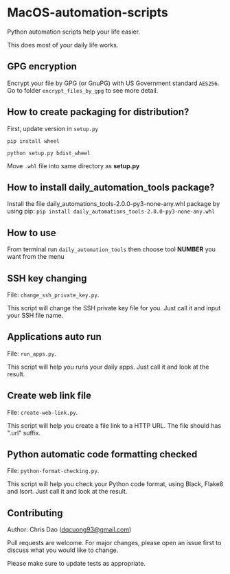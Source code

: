 # MacOS-automation-scripts 
Python automation scripts help your life easier.

This does most of your daily life works.

## GPG encryption
Encrypt your file by GPG (or GnuPG) with US Government standard `AES256`. 
Go to folder `encrypt_files_by_gpg` to see more detail.

## How to create packaging for distribution?
First, update version in `setup.py`

`pip install wheel`

`python setup.py bdist_wheel`

Move `.whl` file into same directory as **setup.py**

## How to install daily_automation_tools package?
Install the file daily_automations_tools-2.0.0-py3-none-any.whl package by using pip:
`pip install daily_automations_tools-2.0.0-py3-none-any.whl`

## How to use
From terminal run `daily_automation_tools` then choose tool **NUMBER** you want from the menu

## SSH key changing
File: `change_ssh_private_key.py`. 

This script will change the SSH private key file for you. Just call it and input your SSH file name.

## Applications auto run
File: `run_apps.py`. 

This script will help you runs your daily apps. Just call it and look at the result.

## Create web link file
File: `create-web-link.py`. 

This script will help you create a file link to a HTTP URL. The file should has ".url" suffix.

## Python automatic code formatting checked
File: `python-format-checking.py`.

This script will help you check your Python code format, using Black, Flake8 and Isort. Just call it and look at the result.

## Contributing
Author: Chris Dao (dqcuong93@gmail.com)

Pull requests are welcome. For major changes, please open an issue first to discuss what you would like to change.

Please make sure to update tests as appropriate.
